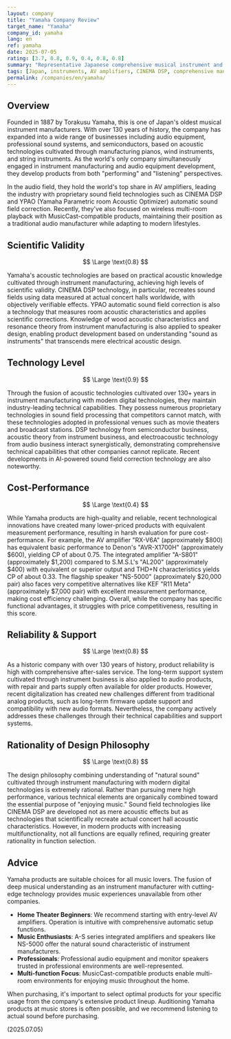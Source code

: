 ```yaml
---
layout: company
title: "Yamaha Company Review"
target_name: "Yamaha"
company_id: yamaha
lang: en
ref: yamaha
date: 2025-07-05
rating: [3.7, 0.8, 0.9, 0.4, 0.8, 0.8]
summary: "Representative Japanese comprehensive musical instrument and audio equipment manufacturer founded in 1887. Based on acoustic technologies cultivated through instrument manufacturing, they operate broadly from audio equipment to professional sound systems, leading the industry with proprietary sound field technologies. While performance and reliability are high, cost-performance receives harsh evaluation compared to recent high-performance, low-cost products. However, as the only company handling both instruments and audio, they remain an attractive choice for users who deeply love music."
tags: [Japan, instruments, AV amplifiers, CINEMA DSP, comprehensive manufacturer]
permalink: /companies/en/yamaha/
---
```


## Overview

Founded in 1887 by Torakusu Yamaha, this is one of Japan's oldest musical instrument manufacturers. With over 130 years of history, the company has expanded into a wide range of businesses including audio equipment, professional sound systems, and semiconductors, based on acoustic technologies cultivated through manufacturing pianos, wind instruments, and string instruments. As the world's only company simultaneously engaged in instrument manufacturing and audio equipment development, they develop products from both "performing" and "listening" perspectives.

In the audio field, they hold the world's top share in AV amplifiers, leading the industry with proprietary sound field technologies such as CINEMA DSP and YPAO (Yamaha Parametric room Acoustic Optimizer) automatic sound field correction. Recently, they've also focused on wireless multi-room playback with MusicCast-compatible products, maintaining their position as a traditional audio manufacturer while adapting to modern lifestyles.

## Scientific Validity

$$ \Large \text{0.8} $$

Yamaha's acoustic technologies are based on practical acoustic knowledge cultivated through instrument manufacturing, achieving high levels of scientific validity. CINEMA DSP technology, in particular, recreates sound fields using data measured at actual concert halls worldwide, with objectively verifiable effects. YPAO automatic sound field correction is also a technology that measures room acoustic characteristics and applies scientific corrections. Knowledge of wood acoustic characteristics and resonance theory from instrument manufacturing is also applied to speaker design, enabling product development based on understanding "sound as instruments" that transcends mere electrical acoustic design.

## Technology Level

$$ \Large \text{0.9} $$

Through the fusion of acoustic technologies cultivated over 130+ years in instrument manufacturing with modern digital technologies, they maintain industry-leading technical capabilities. They possess numerous proprietary technologies in sound field processing that competitors cannot match, with these technologies adopted in professional venues such as movie theaters and broadcast stations. DSP technology from semiconductor business, acoustic theory from instrument business, and electroacoustic technology from audio business interact synergistically, demonstrating comprehensive technical capabilities that other companies cannot replicate. Recent developments in AI-powered sound field correction technology are also noteworthy.

## Cost-Performance

$$ \Large \text{0.4} $$

While Yamaha products are high-quality and reliable, recent technological innovations have created many lower-priced products with equivalent measurement performance, resulting in harsh evaluation for pure cost-performance. For example, the AV amplifier "RX-V6A" (approximately $800) has equivalent basic performance to Denon's "AVR-X1700H" (approximately $600), yielding CP of about 0.75. The integrated amplifier "A-S801" (approximately $1,200) compared to S.M.S.L's "AL200" (approximately $400) with equivalent or superior output and THD+N characteristics yields CP of about 0.33. The flagship speaker "NS-5000" (approximately $20,000 pair) also faces very competitive alternatives like KEF "R11 Meta" (approximately $7,000 pair) with excellent measurement performance, making cost efficiency challenging. Overall, while the company has specific functional advantages, it struggles with price competitiveness, resulting in this score.

## Reliability & Support

$$ \Large \text{0.8} $$

As a historic company with over 130 years of history, product reliability is high with comprehensive after-sales service. The long-term support system cultivated through instrument business is also applied to audio products, with repair and parts supply often available for older products. However, recent digitalization has created new challenges different from traditional analog products, such as long-term firmware update support and compatibility with new audio formats. Nevertheless, the company actively addresses these challenges through their technical capabilities and support systems.

## Rationality of Design Philosophy

$$ \Large \text{0.8} $$

The design philosophy combining understanding of "natural sound" cultivated through instrument manufacturing with modern digital technologies is extremely rational. Rather than pursuing mere high performance, various technical elements are organically combined toward the essential purpose of "enjoying music." Sound field technologies like CINEMA DSP are developed not as mere acoustic effects but as technologies that scientifically recreate actual concert hall acoustic characteristics. However, in modern products with increasing multifunctionality, not all functions are equally refined, requiring greater rationality in function selection.

## Advice

Yamaha products are suitable choices for all music lovers. The fusion of deep musical understanding as an instrument manufacturer with cutting-edge technology provides music experiences unavailable from other companies.

- **Home Theater Beginners**: We recommend starting with entry-level AV amplifiers. Operation is intuitive with comprehensive automatic setup functions.
- **Music Enthusiasts**: A-S series integrated amplifiers and speakers like NS-5000 offer the natural sound characteristic of instrument manufacturers.
- **Professionals**: Professional audio equipment and monitor speakers trusted in professional environments are well-represented.
- **Multi-function Focus**: MusicCast-compatible products enable multi-room environments for enjoying music throughout the home.

When purchasing, it's important to select optimal products for your specific usage from the company's extensive product lineup. Auditioning Yamaha products at music stores is often possible, and we recommend listening to actual sound before purchasing.

(2025.07.05)